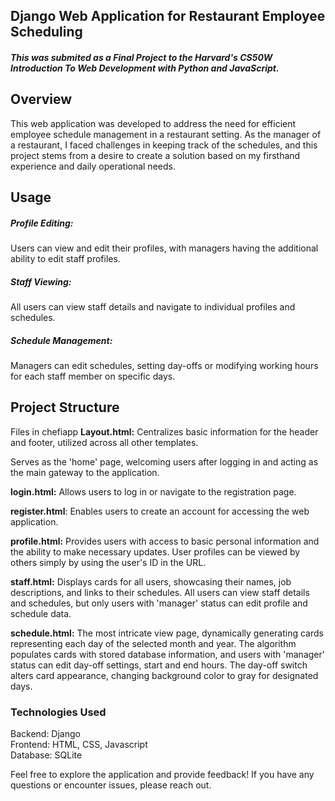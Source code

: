 <h2>Django Web Application for Restaurant Employee Scheduling</h2>

##### This was submited as a Final Project to the Harvard's CS50W Introduction To Web Development with Python and JavaScript.

<h2>Overview</h2>
This web application was developed to address the need for efficient employee schedule management in a restaurant setting. As the manager of a restaurant, I faced challenges in keeping track of the schedules, and this project stems from a desire to create a solution based on my firsthand experience and daily operational needs.

<h2>Usage</h2>
<h5>Profile Editing:</h5>
Users can view and edit their profiles, with managers having the additional ability to edit staff profiles.

<h5>Staff Viewing:</h5>
All users can view staff details and navigate to individual profiles and schedules.

<h5>Schedule Management:</h5>
Managers can edit schedules, setting day-offs or modifying working hours for each staff member on specific days.

<h2>Project Structure</h2>
Files in chefiapp
<b>Layout.html:</b> Centralizes basic information for the header and footer, utilized across all other templates.

 Serves as the 'home' page, welcoming users after logging in and acting as the main gateway to the application.

<b>login.html:</b> Allows users to log in or navigate to the registration page.

<b>register.html</b>: Enables users to create an account for accessing the web application.

<b>profile.html:</b> Provides users with access to basic personal information and the ability to make necessary updates. User profiles can be viewed by others simply by using the user's ID in the URL.

<b>staff.html:</b> Displays cards for all users, showcasing their names, job descriptions, and links to their schedules. All users can view staff details and schedules, but only users with 'manager' status can edit profile and schedule data.

<b>schedule.html:</b> The most intricate view page, dynamically generating cards representing each day of the selected month and year. The algorithm populates cards with stored database information, and users with 'manager' status can edit day-off settings, start and end hours. The day-off switch alters card appearance, changing background color to gray for designated days.

<h3>Technologies Used</h3>
Backend: Django<br>
Frontend: HTML, CSS, Javascript<br>
Database: SQLite<br>

Feel free to explore the application and provide feedback! If you have any questions or encounter issues, please reach out.
